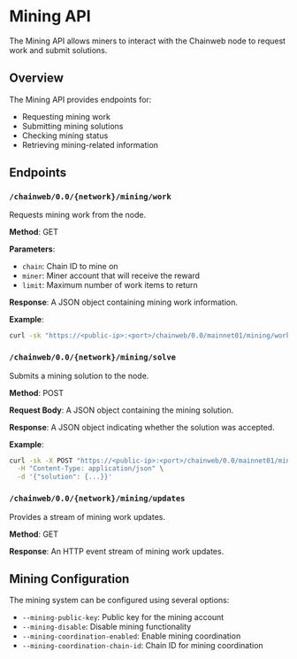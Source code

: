 # Mining API

The Mining API allows miners to interact with the Chainweb node to request work and submit solutions.

## Overview

The Mining API provides endpoints for:

- Requesting mining work
- Submitting mining solutions
- Checking mining status
- Retrieving mining-related information

## Endpoints

### `/chainweb/0.0/{network}/mining/work`

Requests mining work from the node.

**Method**: GET

**Parameters**:
- `chain`: Chain ID to mine on
- `miner`: Miner account that will receive the reward
- `limit`: Maximum number of work items to return

**Response**: A JSON object containing mining work information.

**Example**:
```bash
curl -sk "https://<public-ip>:<port>/chainweb/0.0/mainnet01/mining/work?chain=0&miner=k:account&limit=1"
```

### `/chainweb/0.0/{network}/mining/solve`

Submits a mining solution to the node.

**Method**: POST

**Request Body**: A JSON object containing the mining solution.

**Response**: A JSON object indicating whether the solution was accepted.

**Example**:
```bash
curl -sk -X POST "https://<public-ip>:<port>/chainweb/0.0/mainnet01/mining/solve" \
  -H "Content-Type: application/json" \
  -d '{"solution": {...}}'
```

### `/chainweb/0.0/{network}/mining/updates`

Provides a stream of mining work updates.

**Method**: GET

**Response**: An HTTP event stream of mining work updates.

## Mining Configuration

The mining system can be configured using several options:

- `--mining-public-key`: Public key for the mining account
- `--mining-disable`: Disable mining functionality
- `--mining-coordination-enabled`: Enable mining coordination
- `--mining-coordination-chain-id`: Chain ID for mining coordination

